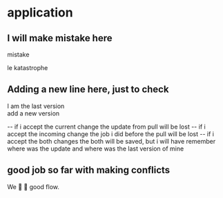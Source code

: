 # application

## I will make mistake here

mistake <!-- --i have typo -->

le katastrophe

## Adding a new line here, just to check

I am the last version <br>
add a new version

-- if i accept the current change the update from pull will be lost
-- if i accept the incoming change the job i did before the pull will be lost
-- if i accept the both changes the both will be saved, but i will have remember where was the update and where was the last version of mine

## good job so far with making conflicts

We :metal: :rocket: good flow.
